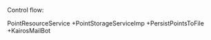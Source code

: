 Control flow:

PointResourceService
+PointStorageServiceImp
    +PersistPointsToFile
    +KairosMailBot